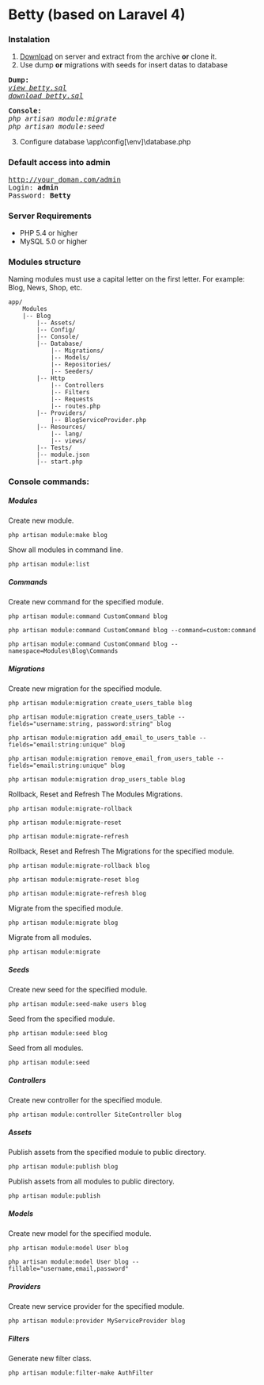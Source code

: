 Betty (based on Laravel 4)
==========================

### Instalation
1. [Download](https://github.com/chronokz/Betty/archive/master.zip) on server and extract from the archive **or** clone it.
2. Use dump **or** migrations with seeds for insert datas to database
<pre>
<b>Dump:</b>
<i><a target="_blank" href="https://github.com/chronokz/Betty/blob/master/betty.sql">view betty.sql</a></i>
<i><a target="_blank" href="https://raw.githubusercontent.com/chronokz/Betty/master/betty.sql">download betty.sql</a></i>
</pre>
<pre>
<b>Console:</b>
<i>php artisan module:migrate</i>
<i>php artisan module:seed</i>
</pre>
3. Configure database \app\config\[\env]\database.php 



### Default access into admin
<pre>
<a href="http://betty/admin">http://your_doman.com/admin</a>
Login: <b>admin</b>
Password: <b>Betty</b>
</pre>


### Server Requirements

- PHP 5.4 or higher
- MySQL 5.0 or higher


### Modules structure
  
Naming modules must use a capital letter on the first letter. For example: Blog, News, Shop, etc.

  ```
  app/
      Modules
      |-- Blog
          |-- Assets/
          |-- Config/
          |-- Console/
          |-- Database/
              |-- Migrations/
              |-- Models/
              |-- Repositories/
              |-- Seeders/
          |-- Http
              |-- Controllers
              |-- Filters
              |-- Requests
              |-- routes.php
          |-- Providers/
              |-- BlogServiceProvider.php
          |-- Resources/
              |-- lang/
              |-- views/
          |-- Tests/
          |-- module.json
          |-- start.php
  ```

### Console commands:

##### Modules

Create new module.

`php artisan module:make blog`

Show all modules in command line.

`php artisan module:list`

##### Commands
  
Create new command for the specified module.
  
`php artisan module:command CustomCommand blog`

`php artisan module:command CustomCommand blog --command=custom:command`

`php artisan module:command CustomCommand blog --namespace=Modules\Blog\Commands`

##### Migrations
  
Create new migration for the specified module.

`php artisan module:migration create_users_table blog`

`php artisan module:migration create_users_table --fields="username:string, password:string" blog`

`php artisan module:migration add_email_to_users_table --fields="email:string:unique" blog`

`php artisan module:migration remove_email_from_users_table --fields="email:string:unique" blog`

`php artisan module:migration drop_users_table blog`

Rollback, Reset and Refresh The Modules Migrations.

`php artisan module:migrate-rollback`

`php artisan module:migrate-reset`

`php artisan module:migrate-refresh`

Rollback, Reset and Refresh The Migrations for the specified module.

`php artisan module:migrate-rollback blog`

`php artisan module:migrate-reset blog`

`php artisan module:migrate-refresh blog`

Migrate from the specified module.

`php artisan module:migrate blog`
  
Migrate from all modules.

`php artisan module:migrate`

##### Seeds
  
Create new seed for the specified module.

`php artisan module:seed-make users blog`
  
Seed from the specified module.

`php artisan module:seed blog`
  
Seed from all modules.
 
`php artisan module:seed`

##### Controllers

Create new controller for the specified module.

`php artisan module:controller SiteController blog`

##### Assets

Publish assets from the specified module to public directory.

`php artisan module:publish blog`

Publish assets from all modules to public directory.

`php artisan module:publish`

##### Models

Create new model for the specified module.

`php artisan module:model User blog`

`php artisan module:model User blog --fillable="username,email,password"`

##### Providers

Create new service provider for the specified module.

`php artisan module:provider MyServiceProvider blog`

##### Filters

Generate new filter class.

`php artisan module:filter-make AuthFilter`
